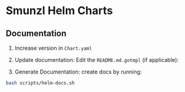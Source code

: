 # Smunzl Helm Charts

## Documentation

1. Increase version in `Chart.yaml`

2. Update documentation:
Edit the `README.md.gotmpl` (if applicable):

3. Generate Documentation:
create docs by running:
```sh
bash scripts/helm-docs.sh
```



